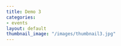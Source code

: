 ```yaml
---
title: Demo 3
categories:
- events
layout: default
thumbnail_image: "/images/thumbnail3.jpg"
---
```


